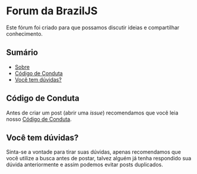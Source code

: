 # Forum da BrazilJS
 Este fórum foi criado para que possamos discutir ideias e compartilhar conhecimento.

## Sumário
* [Sobre](#forum-da-braziljs)
* [Código de Conduta](#código-de-conduta)
* [Você tem dúvidas?](#você-tem-dúvidas)

## Código de Conduta
 Antes de criar um post (abrir uma *issue*) recomendamos que você leia nosso [Código de Conduta](https://braziljs.org/coc/).

## Você tem dúvidas?
 Sinta-se a vontade para tirar suas dúvidas, apenas recomendamos que você utilize a busca antes de postar, talvez alguém já tenha respondido sua dúvida anteriormente e assim podemos evitar posts duplicados.
